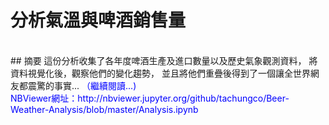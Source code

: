 # 分析氣溫與啤酒銷售量
<br />  
## 摘要
這份分析收集了各年度啤酒生產及進口數量以及歷史氣象觀測資料，  
將資料視覺化後，觀察他們的變化趨勢，
並且將他們重疊後得到了一個讓全世界網友都震驚的事實...  
<font color="blue">（繼續閱讀...)<font>  <br />    
NBViewer網址：http://nbviewer.jupyter.org/github/tachungco/Beer-Weather-Analysis/blob/master/Analysis.ipynb
